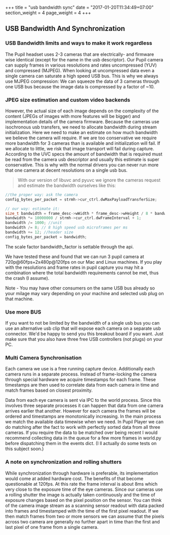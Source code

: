 +++
title = "usb bandwidth sync"
date = "2017-01-20T11:34:49+07:00"
section_weight = 4
page_weight = 4
+++

## USB Bandwidth And Synchronization

### USB Bandwidth limits and ways to make it work regardless
The Pupil headset uses 2-3 cameras that are electrically- and firmware wise identical (except for the name in the usb descriptor). Our Pupil camera can supply frames in various resolutions and rates uncompressed (YUV) and compressed (MJPEG). When looking at uncompressed data even a single camera can saturate a high speed USB bus. This is why we always use MJPEG compression: We can squeeze the data of 3 cameras through one USB bus because the image data is compressed  by a factor of ~10.

### JPEG size estimation and custom video backends
However, the actual size of each image depends on the complexity of the content  (JPEGs of images with more features will be bigger) and implementation details of the camera firmware. Because the cameras use isochronous usb transfers, we need to allocate bandwidth during stream initialization. Here we need to make an estimate on how much bandwidth we believe the camera will require. If we are too conservative we require more bandwidth for 3 cameras than is available and initialization will fail. If we allocate to little, we risk that image transport will fail during capture. According to the UVC specs the amount of bandwidth that is required must be read from the camera usb descriptor and usually this estimate is super conservative. This is why with the normal drivers you can never run more that one camera at decent resolutions on a single usb bus. 

> With our version of libuvc and pyuvc we ignore the cameras request and estimate the bandwidth ourselves like this:

```c
//the proper way: ask the camera
config_bytes_per_packet = strmh->cur_ctrl.dwMaxPayloadTransferSize;

// our way: estimate it:
size_t bandwidth = frame_desc->wWidth * frame_desc->wHeight / 8 * bandwidth_factor; //the last one is bpp default 4 but we use if for compression, 2 is save, 1.5 is needed to run 3 high speed cameras. on one bus.
bandwidth *= 10000000 / strmh->cur_ctrl.dwFrameInterval + 1;
bandwidth /= 1000; //unit
bandwidth /= 8; // 8 high speed usb microframes per ms
bandwidth += 12; //header size
config_bytes_per_packet = bandwidth;
```

The scale factor bandwidth_factor is settable through the api. 

We have tested these and found that we can run 3 pupil camera at 720p@60fps+2x480p@120fps on our Mac and Linux machines. If you play with the resolutions and frame rates in pupil capture you may hit a combination where the total bandwidth requirements cannot be met, thus the crash (I assume).

<aside class="notice">
Note - You may have other consumers on the same USB bus already so your milage may vary depending on your machine and selected usb plug on that machine.
</aside>

### Use more BUS
If you want to not be limited by the bandwidth of a single usb bus you can use an alternative usb clip that will expose each camera on a separate usb connector. We'd be happy to send you this breakout board if you want. Just make sure that you also have three free USB controllers (not plugs) on your PC.

### Multi Camera Synchronisation
Each camera we use is a free running capture device. Additionally each camera runs in a separate process. Instead of frame-locking the camera through special hardware we acquire timestamps for each frame. These timestamps are then used to correlate data from each camera in time and match frames based on closest proximity. 

Data from each eye camera is sent via IPC to the world process. Since this involves three separate processes it can happen that data from one camera arrives earlier that another. However for each camera the frames will be ordered and timestamps are monotonically increasing. In the main process we match the available data timewise when we need. In Pupil Player we can do matching after the fact to work with perfectly sorted data from all three cameras. If you require the data to be matched over being recent I would recommend collecting data in the queue for a few more frames in world.py before dispatching them in the events dict. (I ll actually do some tests on this subject soon.)

### A note on synchronization and rolling shutters
While synchronization through hardware is preferable, its implementation would come at added hardware cost. 
The benefits of that become questionable at 120fps. At this rate the frame interval is about 8ms which very close to the exposure time of the eye cameras. Since our cameras use a rolling shutter the image is actually taken continuously and the time of exposure changes based on the pixel position on the sensor. You can think of the camera image stream as a scanning sensor readout with data packed into frames and timestamped with the time of the first pixel readout. If we then match frames from two or more sensors we can assume that the pixels across two camera are generally no further apart in time than the first and last pixel of one frame from a single camera. 